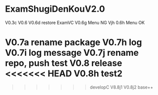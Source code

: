 # ExamShugiDenKouV2.0
V0.3c
V0.6
V0.6d restore ExamVC
V0.6g Menu NG
Vjh 0.6h Menu OK

V0.7a rename package
V0.7h log
V0.7i log message
V0.7j rename repo, push test
V0.8 release
<<<<<<< HEAD
V0.8h test2
=======
>>>>>>> developC
V8.8j1
V0.8j2 base++
